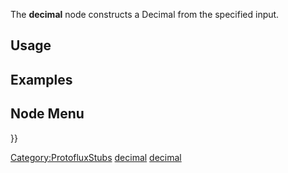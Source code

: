 <languages></languages> <translate>

The **decimal** node constructs a Decimal from the specified input.

## Usage

## Examples

## Node Menu

</translate> }}

[Category:ProtofluxStubs](Category:ProtofluxStubs "wikilink")
[decimal](Category:Protoflux{{#translation:}} "wikilink")
[decimal](Category:Protoflux:Input:Uncommon{{#translation:}} "wikilink")